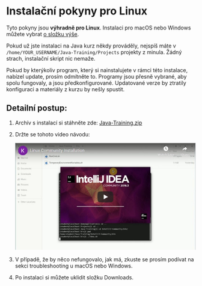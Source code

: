 Instalační pokyny pro Linux
===========================

Tyto pokyny jsou **výhradně pro Linux**.
Instalaci pro macOS nebo Windows můžete vybrat [o složku výše](../).

Pokud už jste instalaci na Java kurz někdy prováděly,
nejspíš máte v `/home/YOUR_USERNAME/Java-Training/Projects`
projekty z minula. Žádný strach, instalační skript nic nemaže.

Pokud by kterýkoliv program,
který si nainstalujete v rámci této instalace,
nabízel update, prosím odmítněte to.
Programy jsou přesně vybrané, aby spolu fungovaly, a jsou předkonfigurované.
Updatované verze by ztratily konfiguraci a materiály z kurzu by nešly spustit.


<a id="detailni">Detailní postup:</a>
-------------------------------------

1. Archív s instalací si stáhněte zde:
   [Java-Training.zip](https://github.com/czechitas/java-install/releases/download/2021-jaro/community/linux/Java-Training.zip)

2. Držte se tohoto video návodu:

    <a href="https://www.youtube.com/watch?v=RTY48-kLA2Q">
        <img src="img/video-screenshot.jpg"/>
    </a>


3. V případě, že by něco nefungovalo, jak má, zkuste se prosím podívat na sekci troubleshooting u macOS nebo Windows.


4. Po instalaci si můžete uklidit složku Downloads.
